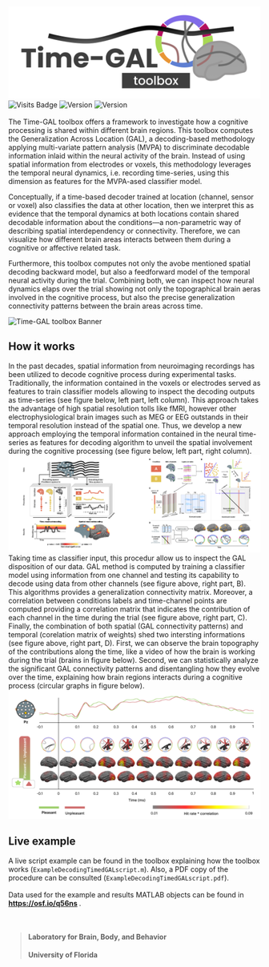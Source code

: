 ![Time-GAL toolbox Banner](pictures/TGAL_banner.png)
![Visits Badge](https://badges.pufler.dev/visits/csea-lab/time-GAL?style=for-the-badge)
<img alt="Version" src="https://img.shields.io/badge/Version-1.0.0-blue?style=for-the-badge">
<img alt="Version" src="https://img.shields.io/badge/Language-MATLAB-orange?style=for-the-badge">
<br>
<br>
The Time-GAL toolbox offers a framework to investigate how a  cognitive  processing is shared within different brain regions. This toolbox computes the Generalization Across Location (GAL), a decoding-based methodology applying multi-variate pattern analysis (MVPA) to discriminate decodable information inlaid within the neural activity of the brain. Instead of using spatial information from electrodes or voxels, this methodology leverages the temporal neural dynamics, i.e. recording time-series, using this dimension as features for the MVPA-ased classifier model.

Conceptually, if a time-based decoder trained at location (channel, sensor or voxel) also classifies the data at other location, then we interpret this as evidence that the temporal dynamics at both locations contain shared decodable information about the conditions—a non-parametric way of describing spatial interdependency or connectivity. Therefore, we can visualize how different brain areas interacts between them during a cognitive or affective related task.

Furthermore, this toolbox computes not only the avobe mentioned spatial decoding backward model, but also a feedforward model of the temporal neural activity during the trial. Combining both, we can inspect how neural dynamics elaps over the trial showing not only the topographical brain aeras involved in the cognitive process, but also the precise generalization connectivity patterns between the brain areas across time.

![Time-GAL toolbox Banner](pictures/videoTimedGAL.gif)

## How it works

In the past decades, spatial information from neuroimaging recordings has been utilized to decode cognitive process during experimental tasks. Traditionally, the information contained in the voxels or electrodes served as features to train classifier models allowing to inspect the decoding outputs as time-series (see figure below, left part, left column). This approach takes the advantage of high spatial resolution tolls like fMRI, however other electrophysiological brain images such as MEG or EEG outstands in their temporal resolution instead of the spatial one. Thus, we develop a new approach employing the temporal information contained in the neural time-series as features for decoding algorithm to unveil the spatial involvement during the cognitive processing (see figure below, left part, right column).
![Time-GAL toolbox Banner](pictures/methodology.png)
Taking time as classifier input, this procedur allow us to inspect the GAL disposition of our data. GAL method is computed by training a classifier model using information from one channel and testing its capability to decode using data from other channels (see figure above, right part, B). This algorithms provides a generalization connectivity matrix. Moreover, a correlation between conditions labels and time-channel points are computed providing a correlation matrix that indicates the contribution of each channel in the time during the trial (see figure above, right part, C). Finally, the combination of both spatial (GAL connectivity patterns) and temporal (corelation matrix of weights) shed two intersting informations (see figure above, right part, D). First, we can observe the brain topography of the contributions along the time, like a video of how the brain is working during the trial (brains in figure below). Second, we can statistically analyze the significant GAL connectivity patterns and disentangling how they evolve over the time, explaining how brain regions interacts during a cognitive process (circular graphs in figure below).
![Time-GAL toolbox Banner](pictures/timeGALexample.png)

## Live example

A live script example can be found in the toolbox explaining how the toolbox works (``` ExampleDecodingTimedGALscript.m ```). Also, a PDF copy of the procedure can be consulted (``` ExampleDecodingTimedGALscript.pdf ```). 
<br><br>
Data used for the example and results MATLAB objects can be found in <b> https://osf.io/q56ns </b>.

<b><br>

> #### Laboratory for Brain, Body, and Behavior
> University of Florida

